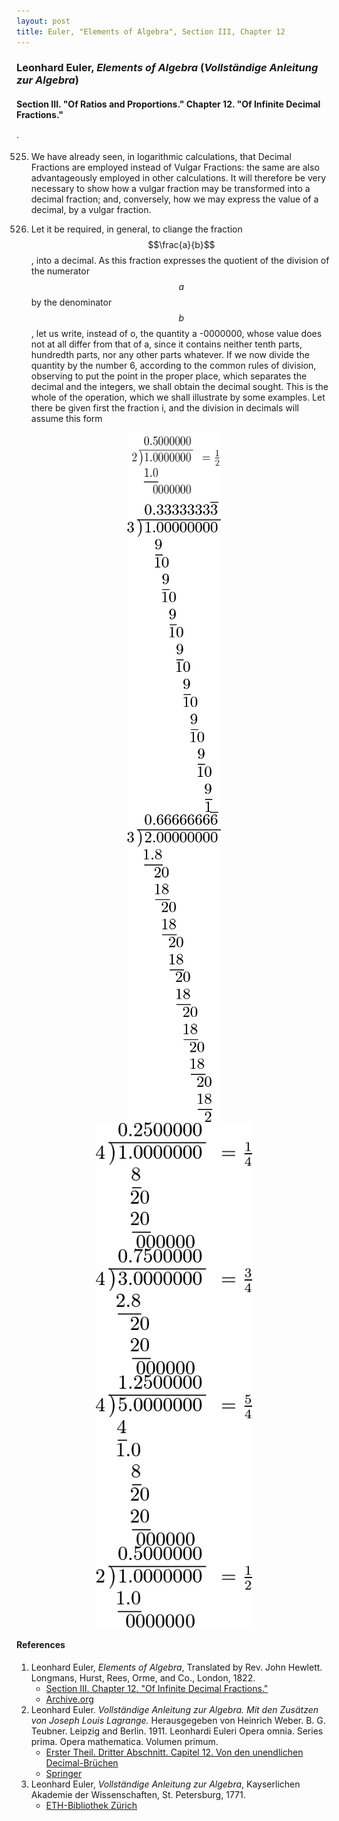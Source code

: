 ```yaml
---
layout: post
title: Euler, "Elements of Algebra", Section III, Chapter 12
---
```


### Leonhard Euler, *Elements of Algebra* (*Vollständige Anleitung zur Algebra*)

#### Section III. "Of Ratios and Proportions." Chapter 12. "Of Infinite Decimal Fractions."

·

525. We have already seen, in logarithmic calculations,
that Decimal Fractions are employed instead of Vulgar
Fractions: the same are also advantageously employed in
other calculations. It will therefore be very necessary to
show how a vulgar fraction may be transformed into a decimal fraction; and, conversely, how we may express the
value of a decimal, by a vulgar fraction.

526. Let it be required, in general, to cliange the fraction
$$\frac{a}{b}$$, into a decimal. As this fraction expresses the quotient
of the division of the numerator $$a$$ by the denominator $$b$$, let
us write, instead of o, the quantity a -0000000, whose value
does not at all differ from that of a, since it contains neither
tenth parts, hundredth parts, nor any other parts whatever.
If we now divide the quantity by the number 6, according
to the common rules of division, observing to put the point
in the proper place, which separates the decimal and the integers, we shall obtain the decimal sought. This is the
whole of the operation, which we shall illustrate by some
examples.
Let there be given first the fraction i, and the division in
decimals will assume this form


<img src="/assets/euler/longdivisionA.png" alt="Integer long division" width="150" height="111" style="display:block;margin-left:auto;margin-right:auto;">

<a href="https://artofproblemsolving.com/texer/pvnjgnaf">
<img src="/assets/euler/pvnjgnaf.png" alt="Integer long division" width="150" height="496" style="display:block;margin-left:auto;margin-right:auto;">
</a>

<a href="https://artofproblemsolving.com/texer/jkxijqxi">
<img src="/assets/euler/jkxijqxi.png" alt="Integer long division" width="150" height="496" style="display:block;margin-left:auto;margin-right:auto;">
</a>

<a href="https://artofproblemsolving.com/texer/xsxbzhmm">
<img src="/assets/euler/xsxbzhmm.png" alt="Integer long division" width="250" height="202" style="display:block;margin-left:auto;margin-right:auto;">
</a>

<a href="https://artofproblemsolving.com/texer/djkddmyz">
<img src="/assets/euler/djkddmyz.png" alt="Integer long division" width="250" height="202" style="display:block;margin-left:auto;margin-right:auto;">
</a>

<a href="https://artofproblemsolving.com/texer/bksuqzrk">
<img src="/assets/euler/bksuqzrk.png" alt="Integer long division" width="250" height="274" style="display:block;margin-left:auto;margin-right:auto;">
</a>

<a href="https://artofproblemsolving.com/texer/cgdosexm">
<img src="/assets/euler/cgdosexm.png" alt="Integer long division" width="250" height="131" style="display:block;margin-left:auto;margin-right:auto;">
</a>

#### References

1. Leonhard Euler, *Elements of Algebra*, Translated by Rev. John Hewlett. Longmans, Hurst, Rees, Orme, and Co., London, 1822.
    - [Section III. Chapter 12. "Of Infinite Decimal Fractions."](/assets/euler/en/III-12.pdf)
    - [Archive.org](https://archive.org/details/elementsofalgebr00euleuoft/)
2. Leonhard Euler. *Vollständige Anleitung zur Algebra. Mit den Zusätzen von Joseph Louis Lagrange.* Herausgegeben von Heinrich Weber. B. G. Teubner. Leipzig and Berlin. 1911. Leonhardi Euleri Opera omnia. Series prima. Opera mathematica. Volumen primum.
    - [Erster Theil. Dritter Abschnitt. Capitel 12. Von den unendlichen Decimal-Brüchen](/assets/euler/de/I-III-12.pdf)
    - [Springer](https://link.springer.com/book/9783764314002)
3. Leonhard Euler, *Vollständige Anleitung zur Algebra*, Kayserlichen Akademie der Wissenschaften, St. Petersburg, 1771.
    - [ETH-Bibliothek Zürich](https://doi.org/10.3931/e-rara-9093)